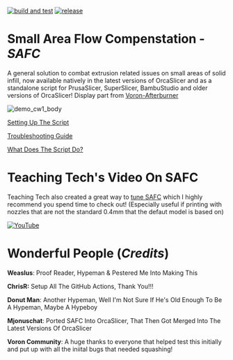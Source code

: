 [![build and test](https://github.com/Alexander-T-Moss/Small-Area-Flow-Comp/actions/workflows/build.yml/badge.svg)](https://github.com/Alexander-T-Moss/Small-Area-Flow-Comp/actions/workflows/build.yml)
[![release](https://github.com/Alexander-T-Moss/Small-Area-Flow-Comp/actions/workflows/release.yml/badge.svg)](https://github.com/Alexander-T-Moss/Small-Area-Flow-Comp/actions/workflows/release.yml)


# Small Area Flow Compenstation - _SAFC_
A general solution to combat extrusion related issues on small areas of solid infill, now available natively in the latest versions of OrcaSlicer and as a standalone script for PrusaSlicer, SuperSlicer, BambuStudio and older versions of OrcaSlicer! Display part from [Voron-Afterburner](https://github.com/VoronDesign/Voron-Afterburner/releases)

![demo_cw1_body](/Screenshots/demo_animation.gif)


[Setting Up The Script](https://github.com/Alexander-T-Moss/Small-Area-Flow-Comp/blob/main/Setup.md)

[Troubleshooting Guide](https://github.com/Alexander-T-Moss/Small-Area-Flow-Comp/blob/main/Troubleshooting.md)

[What Does The Script Do?](https://github.com/Alexander-T-Moss/Small-Area-Flow-Comp/blob/main/Information.md)

# Teaching Tech's Video On SAFC
Teaching Tech also created a great way to [tune SAFC](https://www.printables.com/model/904788-small-area-flow-compensation-tester) which I highly recommend you spend time to check out! (Especially useful if printing with nozzles that are not the standard 0.4mm that the defaut model is based on)

[![YouTube](http://i.ytimg.com/vi/1NBtx1K98RU/hqdefault.jpg)](https://www.youtube.com/watch?v=1NBtx1K98RU)

# Wonderful People (_Credits_)

**Weaslus**: Proof Reader, Hypeman & Pestered Me Into Making This

**ChrisR:** Setup All The GitHub Actions, Thank You!!!

**Donut Man**: Another Hypeman, Well I'm Not Sure If He's Old Enough To Be A Hypeman, Maybe A Hypeboy

**Mjonuschat**: Ported SAFC Into OrcaSlicer, That Then Got Merged Into The Latest Versions Of OrcaSlicer

**Voron Community**: A huge thanks to everyone that helped test this initially and put up with all the iniital bugs that needed squashing!
